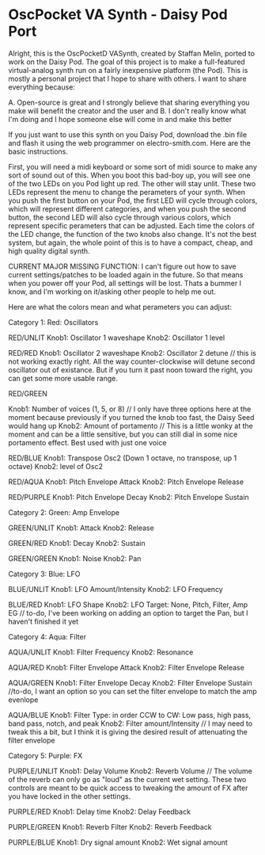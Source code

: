 # OscPocket VA Synth - Daisy Pod Port
Alright, this is the OscPocketD VASynth, created by Staffan Melin, ported to work on the Daisy Pod. The goal of this project is to make a full-featured virtual-analog synth run on a fairly inexpensive platform (the Pod). This is mostly a personal project that I hope to share with others. I want to share everything because:

A. Open-source is great and I strongly believe that sharing everything you make will benefit the creator and the user
and B. I don't really know what I'm doing and I hope someone else will come in and make this better

If you just want to use this synth on you Daisy Pod, download the .bin file and flash it using the web programmer on electro-smith.com. Here are the basic instructions.

First, you will need a midi keyboard or some sort of midi source to make any sort of sound out of this. When you boot this bad-boy up, you will see one of the two LEDs on you Pod light up red. The other will stay unlit. These two LEDs represent the menu to change the perameters of your synth. When you push the first button on your Pod, the first LED will cycle through colors, which will represent different categories, and when you push the second button, the second LED will also cycle through various colors, which represent specific perameters that can be adjusted. Each time the colors of the LED change, the function of the two knobs also change. It's not the best system, but again, the whole point of this is to have a compact, cheap, and high quality digital synth.

CURRENT MAJOR MISSING FUNCTION: I can't figure out how to save current settings/patches to be loaded again in the future. So that means when you power off your Pod, all settings will be lost. Thats a bummer I know, and I'm working on it/asking other people to help me out.

Here are what the colors mean and what perameters you can adjust:

Category 1: Red: Oscillators

RED/UNLIT
Knob1: Oscillator 1 waveshape
Knob2: Oscillator 1 level

RED/RED
Knob1: Oscillator 2 waveshape
Knob2: Oscillator 2 detune // this is not working exactly right. All the way counter-clockwise will detune second oscillator out of existance. But if you turn it past noon toward the right, you can get some more usable range.

RED/GREEN

Knob1: Number of voices (1, 5, or 8) // I only have three options here at the moment because previously if you turned the knob too fast, the Daisy Seed would hang up
Knob2: Amount of portamento // This is a little wonky at the moment and can be a little sensitive, but you can still dial in some nice portamento effect. Best used with just one voice

RED/BLUE
Knob1: Transpose Osc2 (Down 1 octave, no transpose, up 1 octave) 
Knob2: level of Osc2

RED/AQUA
Knob1: Pitch Envelope Attack
Knob2: Pitch Envelope Release

RED/PURPLE
Knob1: Pitch Envelope Decay
Knob2: Pitch Envelope Sustain

Category 2: Green: Amp Envelope

GREEN/UNLIT
Knob1: Attack
Knob2: Release

GREEN/RED
Knob1: Decay
Knob2: Sustain

GREEN/GREEN
Knob1: Noise
Knob2: Pan

Category 3: Blue: LFO

BLUE/UNLIT
Knob1: LFO Amount/Intensity
Knob2: LFO Frequency

BLUE/RED
Knob1: LFO Shape
Knob2: LFO Target: None, Pitch, Filter, Amp EG // to-do, I've been working on adding an option to target the Pan, but I haven't finished it yet

Category 4: Aqua: Filter

AQUA/UNLIT
Knob1: Filter Frequency
Knob2: Resonance

AQUA/RED
Knob1: Filter Envelope Attack
Knob2: Filter Envelope Release

AQUA/GREEN
Knob1: Filter Envelope Decay
Knob2: Filter Envelope Sustain //to-do, I want an option so you can set the filter envelope to match the amp evenlope

AQUA/BLUE
Knob1: Filter Type: in order CCW to CW: Low pass, high pass, band pass, notch, and peak
Knob2: Filter amount/Intensity // I may need to tweak this a bit, but I think it is giving the desired result of attenuating the filter envelope


Category 5: Purple: FX

PURPLE/UNLIT
Knob1: Delay Volume
Knob2: Reverb Volume // The volume of the reverb can only go as "loud" as the current wet setting. These two controls are meant to be quick access to tweaking the amount of FX after you have locked in the other settings. 

PURPLE/RED
Knob1: Delay time
Knob2: Delay Feedback

PURPLE/GREEN
Knob1: Reverb Filter
Knob2: Reverb Feedback

PURPLE/BLUE
Knob1: Dry signal amount
Knob2: Wet signal amount
